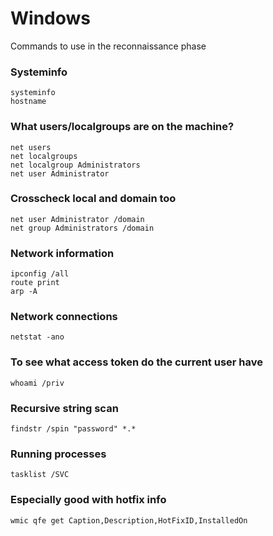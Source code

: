 # Windows
Commands to use in the reconnaissance phase

### Systeminfo
```
systeminfo
hostname 
```

### What users/localgroups are on the machine?
```
net users
net localgroups
net localgroup Administrators
net user Administrator
```

### Crosscheck local and domain too
```
net user Administrator /domain
net group Administrators /domain
```

### Network information
```
ipconfig /all
route print
arp -A
```

### Network connections
```
netstat -ano
```

### To see what access token do the current user have
```
whoami /priv
```

### Recursive string scan
```
findstr /spin "password" *.*
```

### Running processes
```
tasklist /SVC
```

### Especially good with hotfix info
```
wmic qfe get Caption,Description,HotFixID,InstalledOn
```
